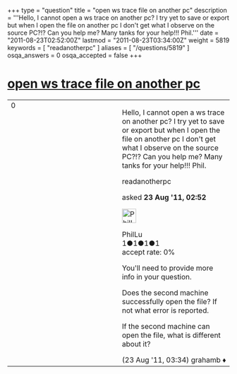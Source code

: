 +++
type = "question"
title = "open ws trace file on another pc"
description = '''Hello, I cannot open a ws trace on another pc? I try yet to save or export but when I open the file on another pc I don&#x27;t get what I observe on the source PC?!? Can you help me? Many tanks for your help!!! Phil.'''
date = "2011-08-23T02:52:00Z"
lastmod = "2011-08-23T03:34:00Z"
weight = 5819
keywords = [ "readanotherpc" ]
aliases = [ "/questions/5819" ]
osqa_answers = 0
osqa_accepted = false
+++

<div class="headNormal">

# [open ws trace file on another pc](/questions/5819/open-ws-trace-file-on-another-pc)

</div>

<div id="main-body">

<div id="askform">

<table id="question-table" style="width:100%;"><colgroup><col style="width: 50%" /><col style="width: 50%" /></colgroup><tbody><tr class="odd"><td style="width: 30px; vertical-align: top"><div class="vote-buttons"><span id="post-5819-upvote" class="ajax-command post-vote up" rel="nofollow" title="I like this post (click again to cancel)"> </span><div id="post-5819-score" class="post-score" title="current number of votes">0</div><span id="post-5819-downvote" class="ajax-command post-vote down" rel="nofollow" title="I dont like this post (click again to cancel)"> </span> <span id="favorite-mark" class="ajax-command favorite-mark" rel="nofollow" title="mark/unmark this question as favorite (click again to cancel)"> </span><div id="favorite-count" class="favorite-count"></div></div></td><td><div id="item-right"><div class="question-body"><p>Hello, I cannot open a ws trace on another pc? I try yet to save or export but when I open the file on another pc I don't get what I observe on the source PC?!? Can you help me? Many tanks for your help!!! Phil.</p></div><div id="question-tags" class="tags-container tags"><span class="post-tag tag-link-readanotherpc" rel="tag" title="see questions tagged &#39;readanotherpc&#39;">readanotherpc</span></div><div id="question-controls" class="post-controls"></div><div class="post-update-info-container"><div class="post-update-info post-update-info-user"><p>asked <strong>23 Aug '11, 02:52</strong></p><img src="https://secure.gravatar.com/avatar/6119f0765942e0483c36878befd317dd?s=32&amp;d=identicon&amp;r=g" class="gravatar" width="32" height="32" alt="PhilLu&#39;s gravatar image" /><p><span>PhilLu</span><br />
<span class="score" title="1 reputation points">1</span><span title="1 badges"><span class="badge1">●</span><span class="badgecount">1</span></span><span title="1 badges"><span class="silver">●</span><span class="badgecount">1</span></span><span title="1 badges"><span class="bronze">●</span><span class="badgecount">1</span></span><br />
<span class="accept_rate" title="Rate of the user&#39;s accepted answers">accept rate:</span> <span title="PhilLu has no accepted answers">0%</span></p></div></div><div id="comments-container-5819" class="comments-container"><span id="5820"></span><div id="comment-5820" class="comment"><div id="post-5820-score" class="comment-score"></div><div class="comment-text"><p>You'll need to provide more info in your question.</p><p>Does the second machine successfully open the file? If not what error is reported.</p><p>If the second machine can open the file, what is different about it?</p></div><div id="comment-5820-info" class="comment-info"><span class="comment-age">(23 Aug '11, 03:34)</span> <span class="comment-user userinfo">grahamb ♦</span></div></div></div><div id="comment-tools-5819" class="comment-tools"></div><div class="clear"></div><div id="comment-5819-form-container" class="comment-form-container"></div><div class="clear"></div></div></td></tr></tbody></table>

</div>

</div>

